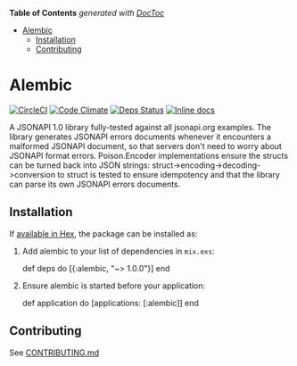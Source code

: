 <!-- START doctoc generated TOC please keep comment here to allow auto update -->
<!-- DON'T EDIT THIS SECTION, INSTEAD RE-RUN doctoc TO UPDATE -->
**Table of Contents**  *generated with [DocToc](https://github.com/thlorenz/doctoc)*

- [Alembic](#alembic)
  - [Installation](#installation)
  - [Contributing](#contributing)

<!-- END doctoc generated TOC please keep comment here to allow auto update -->

# Alembic

[![CircleCI](https://circleci.com/gh/C-S-D/alembic.svg?style=svg)](https://circleci.com/gh/C-S-D/alembic)
[![Code Climate](https://codeclimate.com/github/C-S-D/alembic/badges/gpa.svg)](https://codeclimate.com/github/C-S-D/alembic)
[![Deps Status](https://beta.hexfaktor.org/badge/all/github/C-S-D/alembic.svg)](https://beta.hexfaktor.org/github/C-S-D/alembic)
[![Inline docs](http://inch-ci.org/github/C-S-D/alembic.svg)](http://inch-ci.org/github/C-S-D/alembic)

A JSONAPI 1.0 library fully-tested against all jsonapi.org examples.  The library generates JSONAPI errors documents whenever it encounters a malformed JSONAPI document, so that servers don't need to worry about JSONAPI format errors.  Poison.Encoder implementations ensure the structs can be turned back into JSON strings: struct->encoding->decoding->conversion to struct is tested to ensure idempotency and that the library can parse its own JSONAPI errors documents.

## Installation

If [available in Hex](https://hex.pm/docs/publish), the package can be installed as:

  1. Add alembic to your list of dependencies in `mix.exs`:

        def deps do
          [{:alembic, "~> 1.0.0"}]
        end

  2. Ensure alembic is started before your application:

        def application do
          [applications: [:alembic]]
        end

## Contributing

See [CONTRIBUTING.md](CONTRIBUTING.md)
